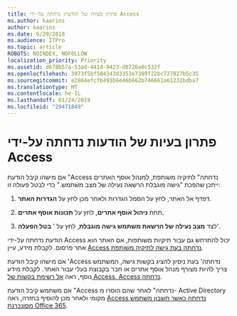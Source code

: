 ```yaml
---
title: פתרון בעיות של הודעות נדחתה על-ידי Access
ms.author: kaarins
author: kaarins
ms.date: 6/29/2018
ms.audience: ITPro
ms.topic: article
ROBOTS: NOINDEX, NOFOLLOW
localization_priority: Priority
ms.assetid: d678b57a-53ad-4414-9423-d8726a0c532f
ms.openlocfilehash: 3973f5bf584343d3353e7389f22bc727827b5c35
ms.sourcegitcommit: e2864efcfb493b6e46b662b746661a61232bdba7
ms.translationtype: MT
ms.contentlocale: he-IL
ms.lasthandoff: 01/24/2019
ms.locfileid: "29471849"
---
```

# <a name="troubleshoot-access-denied-messages"></a>פתרון בעיות של הודעות נדחתה על-ידי Access

אם מישהו קיבל הודעת "Access נדחתה" לתיקיה משותפת, למנהל אוסף האתרים ייתכן שהפכת "גישה מוגבלת הרשאה נעילה של מצב משתמש." כדי לבטל פעולה זו: 
  
1. דפדף אל האתר, לחץ על הסמל הגדרות ולאחר מכן לחץ על **הגדרות האתר**.
    
2. תחת **ניהול אוסף אתרים**, לחץ על **תכונות אוסף אתרים**.
    
3. לצד **מצב נעילה של הרשאת משתמש גישה מוגבלת**, לחץ על ' **בטל הפעלה**'.
    
הודעת נדחתה על-ידי Access יכול להתרחש גם עבור תיקיות משותפות, אם האתר הוא אתר פרסום. לקבלת מידע, עיין [Access נדחתה בעת גישה לתיקיה משותפת](https://go.microsoft.com/fwlink/?linkid=2004317).
  
אם מישהו קיבל הודעת 'Access נדחתה' בעת ניסיון להציג בקשות גישה, המשתמש צריך להיות מצורף מנהל אוסף אתרים או חבר בקבוצת בעלי עבור האתר. לקבלת מידע נוסף, ראה [אל רשימת בקשות של Access, Access נדחתה](https://go.microsoft.com/fwlink/?linkid=2004220).
  
אם משתמש קיבל הודעת "Access נדחתה" לאחר שהם הוסרו מ- Active Directory מקומי ולאחר מכן להוסיף בחזרה, ראה [Access נדחתה כאשר חשבון משתמש מסונכרנת Office 365](https://go.microsoft.com/fwlink/?linkid=2004318).
  

